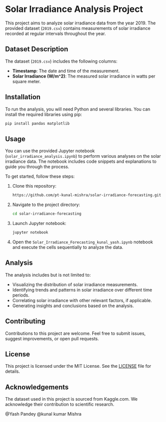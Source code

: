 # Solar Irradiance Analysis Project

This project aims to analyze solar irradiance data from the year 2019. The provided dataset (`2019.csv`) contains measurements of solar irradiance recorded at regular intervals throughout the year. 

## Dataset Description

The dataset (`2019.csv`) includes the following columns:

- **Timestamp**: The date and time of the measurement.
- **Solar Irradiance (W/m^2)**: The measured solar irradiance in watts per square meter.

## Installation

To run the analysis, you will need Python and several libraries. You can install the required libraries using pip:

```bash
pip install pandas matplotlib
```

## Usage

You can use the provided Jupyter notebook (`solar_irradiance_analysis.ipynb`) to perform various analyses on the solar irradiance data. The notebook includes code snippets and explanations to guide you through the process.

To get started, follow these steps:

1. Clone this repository:

   ```bash
   https://github.com/pt-kunal-mishra/solar-irradiance-forecasting.git
   ```

2. Navigate to the project directory:

   ```bash
   cd solar-irradiance-forecasting
   ```

3. Launch Jupyter notebook:

   ```bash
   jupyter notebook
   ```

4. Open the `Solar_Irradiance_Forecasting_kunal_yash.ipynb` notebook and execute the cells sequentially to analyze the data.

## Analysis

The analysis includes but is not limited to:

- Visualizing the distribution of solar irradiance measurements.
- Identifying trends and patterns in solar irradiance over different time periods.
- Correlating solar irradiance with other relevant factors, if applicable.
- Generating insights and conclusions based on the analysis.

## Contributing

Contributions to this project are welcome. Feel free to submit issues, suggest improvements, or open pull requests.

## License

This project is licensed under the MIT License. See the [LICENSE](LICENSE) file for details.

## Acknowledgements

The dataset used in this project is sourced from Kaggle.com. We acknowledge their contribution to scientific research.

@Yash Pandey
@kunal kumar Mishra


